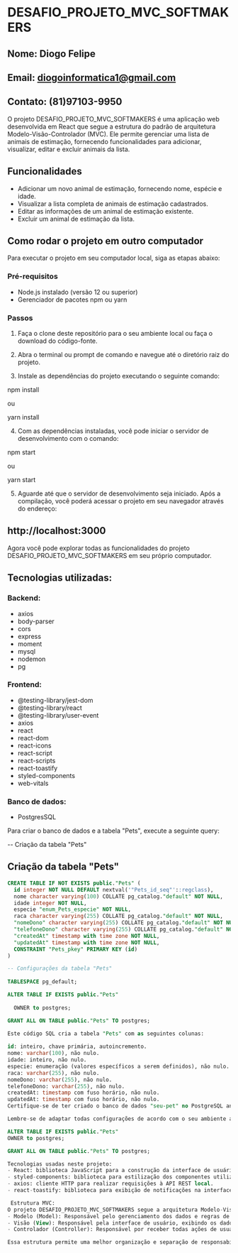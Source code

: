 # DESAFIO_PROJETO_MVC_SOFTMAKERS

## Nome: Diogo Felipe
## Email: diogoinformatica1@gmail.com
## Contato: (81)97103-9950

O projeto DESAFIO_PROJETO_MVC_SOFTMAKERS é uma aplicação web desenvolvida em React que segue a estrutura do padrão de arquitetura Modelo-Visão-Controlador (MVC). Ele permite gerenciar uma lista de animais de estimação, fornecendo funcionalidades para adicionar, visualizar, editar e excluir animais da lista.

## Funcionalidades
 - Adicionar um novo animal de estimação, fornecendo nome, espécie e idade.
 - Visualizar a lista completa de animais de estimação cadastrados.
 - Editar as informações de um animal de estimação existente.
 - Excluir um animal de estimação da lista.

## Como rodar o projeto em outro computador
Para executar o projeto em seu computador local, siga as etapas abaixo:

### Pré-requisitos
 - Node.js instalado (versão 12 ou superior)
 - Gerenciador de pacotes npm ou yarn

### Passos
1. Faça o clone deste repositório para o seu ambiente local ou faça o download do código-fonte.

2. Abra o terminal ou prompt de comando e navegue até o diretório raiz do projeto.

3. Instale as dependências do projeto executando o seguinte comando:

  npm install

  ou

  yarn install


 4. Com as dependências instaladas, você pode iniciar o servidor de desenvolvimento com o comando:

  npm start

  ou

  yarn start


 5. Aguarde até que o servidor de desenvolvimento seja iniciado. Após a compilação, você poderá acessar o projeto em seu navegador através do endereço:

## http://localhost:3000


Agora você pode explorar todas as funcionalidades do projeto DESAFIO_PROJETO_MVC_SOFTMAKERS em seu próprio computador.

## Tecnologias utilizadas:

### Backend:
- axios
- body-parser
- cors
- express
- moment
- mysql
- nodemon
- pg

### Frontend:
- @testing-library/jest-dom
- @testing-library/react
- @testing-library/user-event
- axios
- react
- react-dom
- react-icons
- react-script
- react-scripts
- react-toastify
- styled-components
- web-vitals

### Banco de dados:
- PostgresSQL

Para criar o banco de dados e a tabela "Pets", execute a seguinte query:

-- Criação da tabela "Pets"
## Criação da tabela "Pets"

```sql
CREATE TABLE IF NOT EXISTS public."Pets" (
  id integer NOT NULL DEFAULT nextval('"Pets_id_seq"'::regclass),
  nome character varying(100) COLLATE pg_catalog."default" NOT NULL,
  idade integer NOT NULL,
  especie "enum_Pets_especie" NOT NULL,
  raca character varying(255) COLLATE pg_catalog."default" NOT NULL,
  "nomeDono" character varying(255) COLLATE pg_catalog."default" NOT NULL,
  "telefoneDono" character varying(255) COLLATE pg_catalog."default" NOT NULL,
  "createdAt" timestamp with time zone NOT NULL,
  "updatedAt" timestamp with time zone NOT NULL,
  CONSTRAINT "Pets_pkey" PRIMARY KEY (id)
)

-- Configurações da tabela "Pets"
 
TABLESPACE pg_default;

ALTER TABLE IF EXISTS public."Pets"
 
  OWNER to postgres;

GRANT ALL ON TABLE public."Pets" TO postgres;

Este código SQL cria a tabela "Pets" com as seguintes colunas:
 
id: inteiro, chave primária, autoincremento.
nome: varchar(100), não nulo.
idade: inteiro, não nulo.
especie: enumeração (valores específicos a serem definidos), não nulo.
raca: varchar(255), não nulo.
nomeDono: varchar(255), não nulo.
telefoneDono: varchar(255), não nulo.
createdAt: timestamp com fuso horário, não nulo.
updatedAt: timestamp com fuso horário, não nulo.
Certifique-se de ter criado o banco de dados "seu-pet" no PostgreSQL antes de executar essa query.

Lembre-se de adaptar todas configurações de acordo com o seu ambiente antes de executar o código SQL.

ALTER TABLE IF EXISTS public."Pets"
OWNER to postgres;

GRANT ALL ON TABLE public."Pets" TO postgres;

Tecnologias usadas neste projeto:
- React: biblioteca JavaScript para a construção da interface de usuário.
- styled-components: biblioteca para estilização dos componentes utilizando CSS-in-JS.
- axios: cliente HTTP para realizar requisições à API REST local.
- react-toastify: biblioteca para exibição de notificações na interface.

 Estrutura MVC:
O projeto DESAFIO_PROJETO_MVC_SOFTMAKERS segue a arquitetura Modelo-Visão-Controlador (MVC). Essa estrutura separa com responsabilidades em três componentes principais:
- Modelo (Model): Responsável pelo gerenciamento dos dados e regras de negócio.
- Visão (View): Responsável pela interface de usuário, exibindo os dados e interagindo com o usuário.
- Controlador (Controller): Responsável por receber todas ações de usuário na interface e coordenar a interação entre a Visão e o Modelo.

Essa estrutura permite uma melhor organização e separação de responsabilidades com o projeto, facilitando a manutenção e o desenvolvimento de novas funcionalidades.
